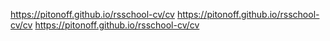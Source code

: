 https://pitonoff.github.io/rsschool-cv/cv
https://pitonoff.github.io/rsschool-cv/cv
https://pitonoff.github.io/rsschool-cv/cv
